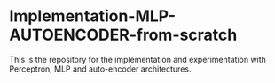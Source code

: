 # Implementation-MLP-AUTOENCODER-from-scratch
This is the repository for the implémentation and expérimentation with Perceptron, MLP and auto-encoder architectures.

